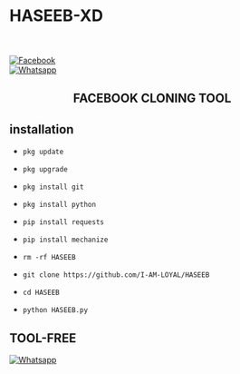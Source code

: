 # HASEEB-XD



<b></b> </br> <br>[![Facebook](https://img.shields.io/badge/Facebook-HASEEB-blue?style=flat-square&logo=facebook)](https://www.facebook.com/nadanprinda11111?mibextid=ZbWKwL)<br> [![Whatsapp](https://img.shields.io/badge/Whatsapp-HASEEB-deepgreen?style=flat-square&logo=whatsapp)](https://wa.me/+923468505939)
 



 



 

<h2 align="center">  FACEBOOK CLONING TOOL </h2>

 

 

## <b>installation</b>

 



 

 

- `pkg update`

- `pkg upgrade`

- `pkg install git`

- `pkg install python`

- `pip install requests`

- `pip install mechanize`

- `rm -rf HASEEB`

- `git clone https://github.com/I-AM-LOYAL/HASEEB`

- `cd HASEEB`

- `python HASEEB.py`

 

 

 

 ## <b>TOOL-FREE</b>

 [![Whatsapp](https://img.shields.io/badge/Whatsapp-HASEEB-deepgreen?style=flat-square&logo=whatsapp)](https://wa.me/+93468505939)

 
